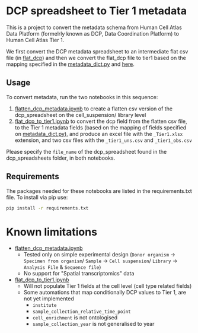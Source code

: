 # DCP spreadsheet to Tier 1 metadata

This is a project to convert the metadata schema from Human Cell Atlas Data Platform (formelrly known as DCP, Data Coordination Platform) to Human Cell Atlas Tier 1.

We first convert the DCP metadata spreadsheet to an intermediate flat csv file (in [flat_dcp](flat_dcp/)) and then we convert the flat_dcp file to tier1 based on the mapping specified in the [metadata_dict.py](metadata_dict.py) and [here](https://docs.google.com/spreadsheets/d/12LzqHj78CLpalRiaPIoCJcAKM1mCmzpu/edit#gid=505822894).

## Usage

To convert metadata, run the two notebooks in this sequence:
1. [flatten_dcp_metadata.ipynb](flatten_dcp_metadata.ipynb) to create a flatten csv version of the dcp_spreadsheet on the cell_suspension/ library level
2. [flat_dcp_to_tier1.ipynb](flat_dcp_to_tier1.ipynb) to convert the dcp field from the flatten csv file, to the Tier 1 metadata fields (based on the mapping of fields specified on [metadata_dict.py](metadata_dict.py)), and produce an excel file with the `_Tier1.xlsx` extension, and two csv files with the `_tier1_uns.csv` and `_tier1_obs.csv`

Please specify the `file_name` of the dcp_spreadsheet found in the dcp_spreadsheets folder, in both notebooks.

## Requirements
The packages needed for these notebooks are listed in the requirements.txt file. To install via pip use:
```bash
pip install -r requirements.txt
```

# Known limitations
- [flatten_dcp_metadata.ipynb](flatten_dcp_metadata.ipynb)
    - Tested only on simple experimental design (`Donor organism` -> `Specimen from organism`/ `Sample` -> `Cell suspension`/ `Library` -> `Analysis File` & `Sequence file`)
    - No support for "Spatial transcriptomics" data
- [flat_dcp_to_tier1.ipynb](flat_dcp_to_tier1.ipynb)
    - Will not populate Tier 1 fields at the cell level (cell type related fields)
    - Some automations that map conditionally DCP values to Tier 1, are not yet implemented
        - `institute`
        - `sample_collection_relative_time_point`
        - `cell_enrichment` is not ontologised
        - `sample_collection_year` is not generalised to year